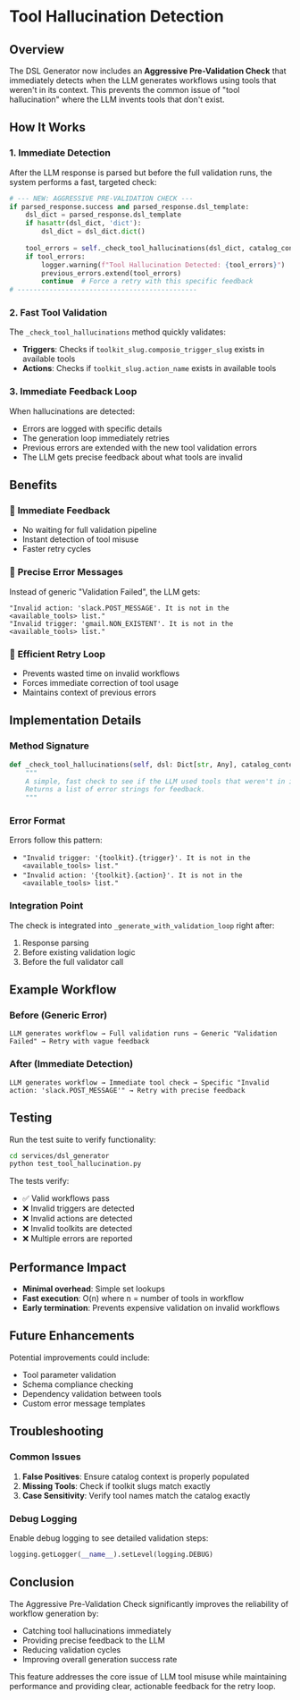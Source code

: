 # Tool Hallucination Detection

## Overview

The DSL Generator now includes an **Aggressive Pre-Validation Check** that immediately detects when the LLM generates workflows using tools that weren't in its context. This prevents the common issue of "tool hallucination" where the LLM invents tools that don't exist.

## How It Works

### 1. Immediate Detection
After the LLM response is parsed but before the full validation runs, the system performs a fast, targeted check:

```python
# --- NEW: AGGRESSIVE PRE-VALIDATION CHECK ---
if parsed_response.success and parsed_response.dsl_template:
    dsl_dict = parsed_response.dsl_template
    if hasattr(dsl_dict, 'dict'):
        dsl_dict = dsl_dict.dict()
    
    tool_errors = self._check_tool_hallucinations(dsl_dict, catalog_context)
    if tool_errors:
        logger.warning(f"Tool Hallucination Detected: {tool_errors}")
        previous_errors.extend(tool_errors)
        continue  # Force a retry with this specific feedback
# ---------------------------------------------
```

### 2. Fast Tool Validation
The `_check_tool_hallucinations` method quickly validates:
- **Triggers**: Checks if `toolkit_slug.composio_trigger_slug` exists in available tools
- **Actions**: Checks if `toolkit_slug.action_name` exists in available tools

### 3. Immediate Feedback Loop
When hallucinations are detected:
- Errors are logged with specific details
- The generation loop immediately retries
- Previous errors are extended with the new tool validation errors
- The LLM gets precise feedback about what tools are invalid

## Benefits

### 🚀 **Immediate Feedback**
- No waiting for full validation pipeline
- Instant detection of tool misuse
- Faster retry cycles

### 🎯 **Precise Error Messages**
Instead of generic "Validation Failed", the LLM gets:
```
"Invalid action: 'slack.POST_MESSAGE'. It is not in the <available_tools> list."
"Invalid trigger: 'gmail.NON_EXISTENT'. It is not in the <available_tools> list."
```

### 🔄 **Efficient Retry Loop**
- Prevents wasted time on invalid workflows
- Forces immediate correction of tool usage
- Maintains context of previous errors

## Implementation Details

### Method Signature
```python
def _check_tool_hallucinations(self, dsl: Dict[str, Any], catalog_context: Dict[str, Any]) -> List[str]:
    """
    A simple, fast check to see if the LLM used tools that weren't in its context.
    Returns a list of error strings for feedback.
    """
```

### Error Format
Errors follow this pattern:
- `"Invalid trigger: '{toolkit}.{trigger}'. It is not in the <available_tools> list."`
- `"Invalid action: '{toolkit}.{action}'. It is not in the <available_tools> list."`

### Integration Point
The check is integrated into `_generate_with_validation_loop` right after:
1. Response parsing
2. Before existing validation logic
3. Before the full validator call

## Example Workflow

### Before (Generic Error)
```
LLM generates workflow → Full validation runs → Generic "Validation Failed" → Retry with vague feedback
```

### After (Immediate Detection)
```
LLM generates workflow → Immediate tool check → Specific "Invalid action: 'slack.POST_MESSAGE'" → Retry with precise feedback
```

## Testing

Run the test suite to verify functionality:

```bash
cd services/dsl_generator
python test_tool_hallucination.py
```

The tests verify:
- ✅ Valid workflows pass
- ❌ Invalid triggers are detected
- ❌ Invalid actions are detected  
- ❌ Invalid toolkits are detected
- ❌ Multiple errors are reported

## Performance Impact

- **Minimal overhead**: Simple set lookups
- **Fast execution**: O(n) where n = number of tools in workflow
- **Early termination**: Prevents expensive validation on invalid workflows

## Future Enhancements

Potential improvements could include:
- Tool parameter validation
- Schema compliance checking
- Dependency validation between tools
- Custom error message templates

## Troubleshooting

### Common Issues

1. **False Positives**: Ensure catalog context is properly populated
2. **Missing Tools**: Check if toolkit slugs match exactly
3. **Case Sensitivity**: Verify tool names match the catalog exactly

### Debug Logging

Enable debug logging to see detailed validation steps:
```python
logging.getLogger(__name__).setLevel(logging.DEBUG)
```

## Conclusion

The Aggressive Pre-Validation Check significantly improves the reliability of workflow generation by:
- Catching tool hallucinations immediately
- Providing precise feedback to the LLM
- Reducing validation cycles
- Improving overall generation success rate

This feature addresses the core issue of LLM tool misuse while maintaining performance and providing clear, actionable feedback for the retry loop.
